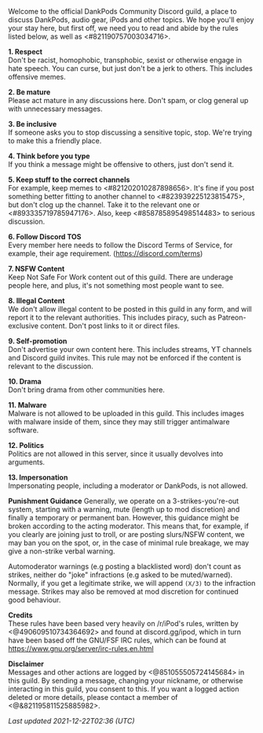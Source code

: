 Welcome to the official DankPods Community Discord guild, a place to discuss DankPods, audio gear, iPods and other topics. We hope you'll enjoy your stay here, but first off, we need you to read and abide by the rules listed below, as well as <#821190757003034716>.

**1. Respect**  
    Don't be racist, homophobic, transphobic, sexist or otherwise engage in hate speech. You can curse, but just don't be a jerk to others. This includes offensive memes.

**2. Be mature**  
    Please act mature in any discussions here. Don't spam, or clog general up with unnecessary messages.

**3. Be inclusive**  
    If someone asks you to stop discussing a sensitive topic, stop. We're trying to make this a friendly place.

**4. Think before you type**  
    If you think a message might be offensive to others, just don't send it.

**5. Keep stuff to the correct channels**  
    For example, keep memes to <#821202010287898656>. It's fine if you post something better fitting to another channel to <#823939225123815475>, but don't clog up the channel. Take it to the relevant one or <#893335719785947176>. Also, keep <#858785895498514483> to serious discussion.

**6. Follow Discord TOS**  
    Every member here needs to follow the Discord Terms of Service, for example, their age requirement. (<https://discord.com/terms>)

**7. NSFW Content**  
    Keep Not Safe For Work content out of this guild. There are underage people here, and plus, it's not something most people want to see.

**8. Illegal Content**  
    We don't allow illegal content to be posted in this guild in any form, and will report it to the relevant authorities. This includes piracy, such as Patreon-exclusive content. Don't post links to it or direct files.

**9. Self-promotion**  
    Don't advertise your own content here. This includes streams, YT channels and Discord guild invites. This rule may not be enforced if the content is relevant to the discussion.

**10. Drama**  
    Don't bring drama from other communities here.
    
**11. Malware**  
    Malware is not allowed to be uploaded in this guild. This includes images with malware inside of them, since they may still trigger antimalware software.

**12. Politics**  
    Politics are not allowed in this server, since it usually devolves into arguments.

**13. Impersonation**  
    Impersonating people, including a moderator or DankPods, is not allowed.


**Punishment Guidance**
    Generally, we operate on a 3-strikes-you're-out system, starting with a warning, mute (length up to mod discretion) and finally a temporary or permanent ban.
However, this guidance might be broken according to the acting moderator. This means that, for example, if you clearly are joining just to troll, or are posting slurs/NSFW content, we may ban you on the spot, or, in the case of minimal rule breakage, we may give a non-strike verbal warning.

Automoderator warnings (e.g posting a blacklisted word) don't count as strikes, neither do "joke" infractions (e.g asked to be muted/warned). Normally, if you get a legitimate strike, we will append `(X/3)` to the infraction message. Strikes may also be removed at mod discretion for continued good behaviour.


**Credits**  
These rules have been based very heavily on /r/iPod's rules, written by <@490609510734364692>  and found at discord.gg/ipod, which in turn have been based off the GNU/FSF IRC rules, which can be found at <https://www.gnu.org/server/irc-rules.en.html>

**Disclaimer**  
Messages and other actions are logged by <@851055505724145684> in this guild. By sending a message, changing your nickname, or otherwise interacting in this guild, you consent to this. If you want a logged action deleted or more details, please contact a member of <@&821195811525885982>.

*Last updated 2021-12-22T02:36 (UTC)*
